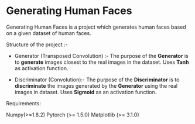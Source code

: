 # Generating Human Faces

Generating Human Faces is a project which generates human faces based on a given dataset of human faces.

Structure of the project :-

- Generator (Transposed Convolution) :- The purpose of the **Generator** is to **generate** images closest to the real images in the dataset. Uses **Tanh** as activation function. 

- Discriminator (Convolution):- The purpose of the **Discriminator** is to **discriminate** the images generated by the **Generator** using the real images in dataset. Uses **Sigmoid** as an activation function.
	


Requirements:

Numpy(>=1.8.2)
Pytorch (>= 1.5.0)
Matplotlib (>= 3.1.0)
